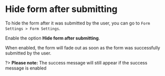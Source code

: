 # Hide form after submitting

To hide the form after it was submitted by the user, you can go to `Form Settings > Form Settings`.

Enable the option **Hide form after submitting**.

When enabled, the form will fade out as soon as the form was successfully submitted by the user.

?> **Please note:** The success message will still appear if the success message is enabled

